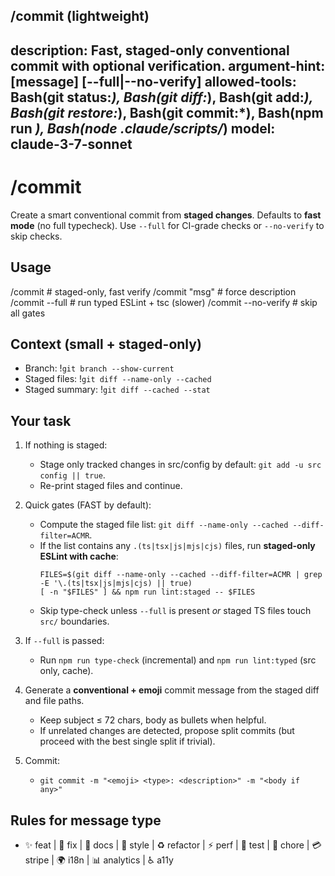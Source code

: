 /commit (lightweight)
---
description: Fast, staged-only conventional commit with optional verification.
argument-hint: [message] [--full|--no-verify]
allowed-tools: Bash(git status:*), Bash(git diff:*), Bash(git add:*), Bash(git restore:*), Bash(git commit:*), Bash(npm run *), Bash(node .claude/scripts/*)
model: claude-3-7-sonnet
---

# /commit

Create a smart conventional commit from **staged changes**.
Defaults to **fast mode** (no full typecheck). Use `--full` for CI-grade checks or `--no-verify` to skip checks.

## Usage
/commit                      # staged-only, fast verify
/commit "msg"                # force description
/commit --full               # run typed ESLint + tsc (slower)
/commit --no-verify          # skip all gates

## Context (small + staged-only)
- Branch: !`git branch --show-current`
- Staged files: !`git diff --name-only --cached`
- Staged summary: !`git diff --cached --stat`

## Your task
1) If nothing is staged:
   - Stage only tracked changes in src/config by default: `git add -u src config || true`.
   - Re-print staged files and continue.

2) Quick gates (FAST by default):
   - Compute the staged file list: `git diff --name-only --cached --diff-filter=ACMR`.
   - If the list contains any `.(ts|tsx|js|mjs|cjs)` files, run **staged-only ESLint with cache**:
     ```
     FILES=$(git diff --name-only --cached --diff-filter=ACMR | grep -E '\.(ts|tsx|js|mjs|cjs) || true)
     [ -n "$FILES" ] && npm run lint:staged -- $FILES
     ```
   - Skip type-check unless `--full` is present *or* staged TS files touch `src/` boundaries.

3) If `--full` is passed:
   - Run `npm run type-check` (incremental) and `npm run lint:typed` (src only, cache).

4) Generate a **conventional + emoji** commit message from the staged diff and file paths.
   - Keep subject ≤ 72 chars, body as bullets when helpful.
   - If unrelated changes are detected, propose split commits (but proceed with the best single split if trivial).

5) Commit:
   - `git commit -m "<emoji> <type>: <description>" -m "<body if any>"`

## Rules for message type
- ✨ feat | 🐛 fix | 📝 docs | 🎨 style | ♻️ refactor | ⚡ perf | 🧪 test | 🔧 chore | 💳 stripe | 🌍 i18n | 📊 analytics | ♿ a11y